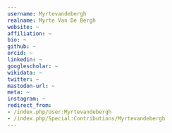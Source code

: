 ```yaml
---
username: Myrtevandebergh
realname: Myrte Van De Bergh
website: ~
affiliation: ~
bio: ~
github: ~
orcid: ~
linkedin: ~
googlescholar: ~
wikidata: ~
twitter: ~
mastodon-url: ~
meta: ~
instagram: ~
redirect_from:
- /index.php/User:Myrtevandebergh
- /index.php/Special:Contributions/Myrtevandebergh
---
```

